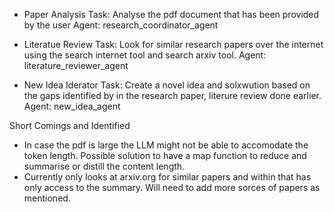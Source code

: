 

- Paper Analysis Task:
  Analyse the pdf document that has been provided by the user
  Agent: research_coordinator_agent

- Literatue Review Task:
  Look for similar research papers over the internet using the search internet tool and search arxiv tool. 
  Agent: literature_reviewer_agent

- New Idea Iderator Task: 
  Create a novel idea and solxwution based on the gaps identified by in the research paper, literure review done earlier. 
  Agent: new_idea_agent


Short Comings and Identified 

- In case the pdf is large the LLM might not be able to accomodate the token length. Possible solution to have a map function to reduce and summarise or distill the content length.
- Currently only looks at arxiv.org for similar papers and within that has only access to the summary. Will need to add more sorces of papers as mentioned.

